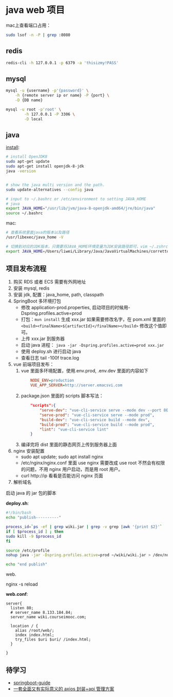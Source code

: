 # java web 项目

mac上查看端口占用：

```bash
sudo lsof -n -P | grep :8080
```

## redis

```bash
redis-cli -h 127.0.0.1 -p 6379 -a 'thisizmy!PASS'
```

## mysql

```bash
mysql -u {username} -p'{password}' \
    -h {remote server ip or name} -P {port} \
    -D {DB name}

mysql -u root -p'root' \
        -h 127.0.0.1 -P 3306 \
        -D local
```

## java

[install](https://docs.datastax.com/en/jdk-install/doc/jdk-install/installOpenJdkDeb.html):

```bash
# install OpenJDK8
sudo apt-get update
sudo apt-get install openjdk-8-jdk
java -version


# show the java multi version and the path.
sudo update-alternatives --config java

# input to ~/.bashrc or /etc/environment to setting JAVA_HOME
# java
export JAVA_HOME="/usr/lib/jvm/java-8-openjdk-amd64/jre/bin/java"
source ~/.bashrc
```

mac:

```bash
# 查看系统里面java的版本以及路径
/usr/libexec/java_home -V

# 切换到对应的JDK版本，只需要将JAVA_HOME环境变量为JDK安装路径即可，vim ~/.zshrc
export JAVA_HOME=/Users/liwei/Library/Java/JavaVirtualMachines/corretto-1.8.0_412/Contents/Home
```

## 项目发布流程

1. 购买 RDS 或者 ECS 需要有外网地址
2. 安装 mysql, redis
3. 安装 jdk, 配置：java_home, path, classpath
4. SpringBoot 多环境打包
    - 修改 application-prod.properties, 启动项目的时候用-Dspring.profiles.active=prod
    - 打包：`mvn install` 生成 xxx.jar 如果需要修改名字，在 pom.xml 里面的`<build><finalName>${artifactId}</finalName></build>` 修改这个值即可。
    - 上传 xxx.jar 到服务器
    - 启动 java 进程： `java -jar -Dspring.profiles.active=prod xxx.jar`
    - 使用 deploy.sh 进行启动 java
    - 查看日志 tail -100f trace.log
5. vue 前端项目发布：
    1. vue 里面多环境配置，使用.env.prod, .env.dev 里面的内容如下
        ```ini
            NODE_ENV=production
            VUE_APP_SERVER=http://server.emacsvi.com
        ```
    2. package.json 里面的 scripts 脚本写法：
        ```json
            "scripts":{
                "serve-dev": "vue-cli-service serve --mode dev --port 8080",
                "serve-prod": "vue-cli-service serve --mode prod",
                "build-dev": "vue-cli-service build --mode dev",
                "build-prod": "vue-cli-service build --mode prod",
                "lint": "vue-cli-service lint"
            }
        ```
    3. 编译完将 dist 里面的静态网页上传到服务器上面
6. nginx 安装配置
    - sudo apt update; sudo apt install nginx
    - /etc/nginx/nginx.conf 里面 use nginx 需要改成 use root 不然会有权限的问题，不用 nginx 用户启动，而是用 root 用户。
    - curl http://ip 看看是否能访问 nginx 页面
7. 解析域名

启动 java 的 jar 包的脚本

**deploy.sh**:

```bash
#!/bin/bash
echo "publish----------"

process_id=`ps -ef | grep wiki.jar | grep -v grep |awk '{print $2}'`
if [ $process_id ] ; then
sudo kill -9 $process_id
fi

source /etc/profile
nohup java -jar -Dspring.profiles.active=prod ~/wiki/wiki.jar > /dev/null 2>&1 &

echo "end publish"
```

web.

nginx -s reload

**web.conf**:

```nginx
server{
  listen 80;
  # server_name 8.133.184.84;
  server_name wiki.courseimooc.com;

  location / {
    alias /root/web/;
    index index.html;
    try_files $uri $uri/ /index.html;
  }

}
```

## 待学习

-   [springboot-guide](https://github.com/CodingDocs/springboot-guide)
-   [一套全面又有实际意义的 axios 封装+api 管理方案](https://github.com/slevin57/Blog/issues/11)